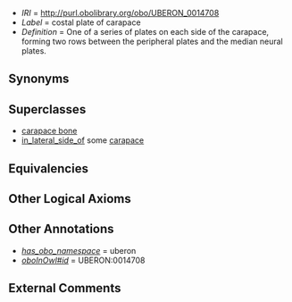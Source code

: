  * *IRI* = http://purl.obolibrary.org/obo/UBERON_0014708
 * *Label* = costal plate of carapace
 * *Definition* = One of a series of plates on each side of the carapace, forming two rows between the peripheral plates and the median neural plates.

## Synonyms


## Superclasses

 * [carapace bone](../../UBERON/65/UBERON_0011665.md)
 * [in_lateral_side_of](../../BSPO/26/BSPO_0000126.md) some [carapace](../../UBERON/75/UBERON_0008275.md)

## Equivalencies


## Other Logical Axioms


## Other Annotations

 * *[has_obo_namespace](../../ce/oboInOwl#hasOBONamespace.md)* = uberon
 * *[oboInOwl#id](../../id/oboInOwl#id.md)* = UBERON:0014708

## External Comments

